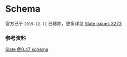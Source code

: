# Schema

官方已于 `2019-12-11` 已移除，更多详见 [Slate issues 3273](https://github.com/ianstormtaylor/slate/issues/3273)

### 参考资料

[Slate @0.47 schema](https://docs.slatejs.org/v/v0.47/slate-core/schema)

